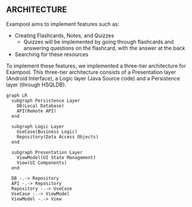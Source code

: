 ## ARCHITECTURE
Exampool aims to implement features such as: 

- Creating Flashcards, Notes, and Quizzes
    - Quizzes will be implemented by going through flashcards and answering questions on the flashcard, with the answer at the back
- Searching for these resources

To implement these features, we implemented a three-tier architecture for Exampool. This three-tier architecture consists of a Presentation layer (Android Interface), a Logic layer (Java Source code) and a Persistence layer (through HSQLDB). 

```{mermaid}
graph LR
  subgraph Persistence Layer
    DB(Local Database)
    API(Remote API)
  end

  subgraph Logic Layer
    UseCase(Business Logic)
    Repository(Data Access Objects)
  end

  subgraph Presentation Layer
    ViewModel(UI State Management)
    View(UI Components)
  end

  DB -.-> Repository
  API -.-> Repository
  Repository -.-> UseCase
  UseCase -.-> ViewModel
  ViewModel -.-> View
```


